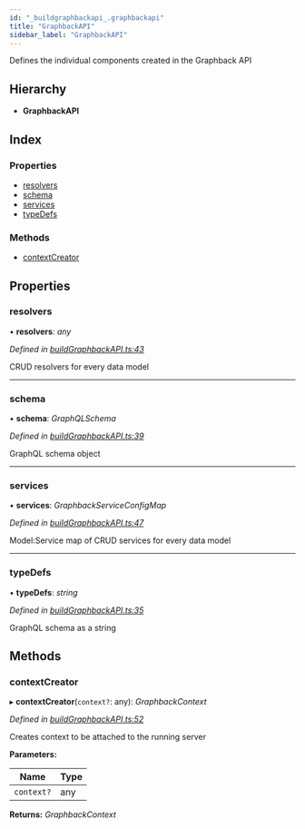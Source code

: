 ```yaml
---
id: "_buildgraphbackapi_.graphbackapi"
title: "GraphbackAPI"
sidebar_label: "GraphbackAPI"
---
```


Defines the individual components created in the Graphback API

## Hierarchy

* **GraphbackAPI**

## Index

### Properties

* [resolvers](_buildgraphbackapi_.graphbackapi.md#resolvers)
* [schema](_buildgraphbackapi_.graphbackapi.md#schema)
* [services](_buildgraphbackapi_.graphbackapi.md#services)
* [typeDefs](_buildgraphbackapi_.graphbackapi.md#typedefs)

### Methods

* [contextCreator](_buildgraphbackapi_.graphbackapi.md#contextcreator)

## Properties

###  resolvers

• **resolvers**: *any*

*Defined in [buildGraphbackAPI.ts:43](https://github.com/aerogear/graphback/blob/b39280e7/packages/graphback/src/buildGraphbackAPI.ts#L43)*

CRUD resolvers for every data model

___

###  schema

• **schema**: *GraphQLSchema*

*Defined in [buildGraphbackAPI.ts:39](https://github.com/aerogear/graphback/blob/b39280e7/packages/graphback/src/buildGraphbackAPI.ts#L39)*

GraphQL schema object

___

###  services

• **services**: *GraphbackServiceConfigMap*

*Defined in [buildGraphbackAPI.ts:47](https://github.com/aerogear/graphback/blob/b39280e7/packages/graphback/src/buildGraphbackAPI.ts#L47)*

Model:Service map of CRUD services for every data model

___

###  typeDefs

• **typeDefs**: *string*

*Defined in [buildGraphbackAPI.ts:35](https://github.com/aerogear/graphback/blob/b39280e7/packages/graphback/src/buildGraphbackAPI.ts#L35)*

GraphQL schema as a string

## Methods

###  contextCreator

▸ **contextCreator**(`context?`: any): *GraphbackContext*

*Defined in [buildGraphbackAPI.ts:52](https://github.com/aerogear/graphback/blob/b39280e7/packages/graphback/src/buildGraphbackAPI.ts#L52)*

Creates context to be attached to the running server

**Parameters:**

Name | Type |
------ | ------ |
`context?` | any |

**Returns:** *GraphbackContext*
